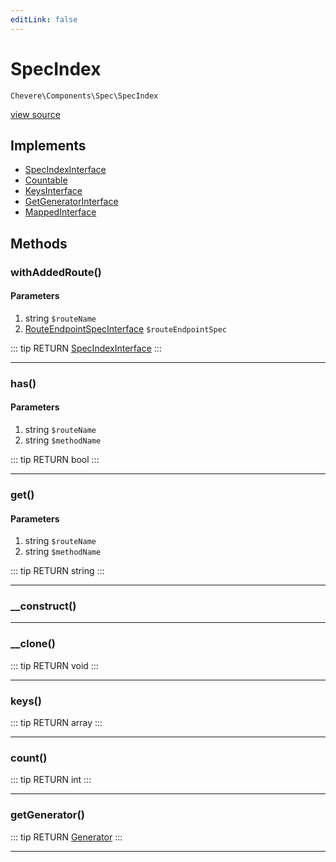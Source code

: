 ```yaml
---
editLink: false
---
```


# SpecIndex

`Chevere\Components\Spec\SpecIndex`

[view source](https://github.com/chevere/chevere/blob/master/Spec/SpecIndex.php)

## Implements

- [SpecIndexInterface](../../Interfaces/Spec/SpecIndexInterface.md)
- [Countable](https://www.php.net/manual/class.countable)
- [KeysInterface](../../Interfaces/DataStructure/KeysInterface.md)
- [GetGeneratorInterface](../../Interfaces/DataStructure/GetGeneratorInterface.md)
- [MappedInterface](../../Interfaces/DataStructure/MappedInterface.md)

## Methods

### withAddedRoute()

#### Parameters

1. string `$routeName`
2. [RouteEndpointSpecInterface](../../Interfaces/Spec/Specs/RouteEndpointSpecInterface.md) `$routeEndpointSpec`

::: tip RETURN
[SpecIndexInterface](../../Interfaces/Spec/SpecIndexInterface.md)
:::

---

### has()

#### Parameters

1. string `$routeName`
2. string `$methodName`

::: tip RETURN
bool
:::

---

### get()

#### Parameters

1. string `$routeName`
2. string `$methodName`

::: tip RETURN
string
:::

---

### __construct()

---

### __clone()

::: tip RETURN
void
:::

---

### keys()

::: tip RETURN
array
:::

---

### count()

::: tip RETURN
int
:::

---

### getGenerator()

::: tip RETURN
[Generator](https://www.php.net/manual/class.generator)
:::

---
